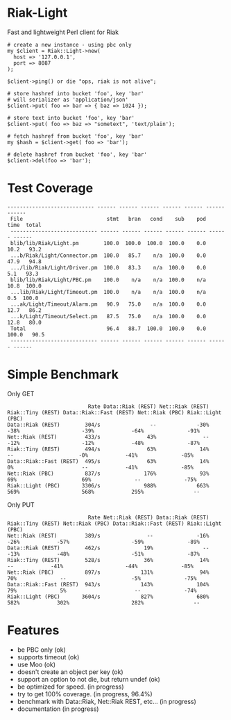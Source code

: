 Riak-Light
==========

Fast and lightweight Perl client for Riak

    # create a new instance - using pbc only
    my $client = Riak::Light->new(
      host => '127.0.0.1',
      port => 8087
    );
    
    $client->ping() or die "ops, riak is not alive";

    # store hashref into bucket 'foo', key 'bar'
    # will serializer as 'application/json'
    $client->put( foo => bar => { baz => 1024 });
    
    # store text into bucket 'foo', key 'bar'
    $client->put( foo => baz => "sometext", 'text/plain');

    # fetch hashref from bucket 'foo', key 'bar'
    my $hash = $client->get( foo => 'bar');

    # delete hashref from bucket 'foo', key 'bar'
    $client->del(foo => 'bar');

Test Coverage
=============

    ---------------------------- ------ ------ ------ ------ ------ ------ ------
     File                           stmt   bran   cond    sub    pod   time  total
     ---------------------------- ------ ------ ------ ------ ------ ------ ------
     blib/lib/Riak/Light.pm        100.0  100.0  100.0  100.0    0.0   10.2   93.2
     ...b/Riak/Light/Connector.pm  100.0   85.7    n/a  100.0    0.0   47.9   94.8
     .../lib/Riak/Light/Driver.pm  100.0   83.3    n/a  100.0    0.0    5.1   93.3
     blib/lib/Riak/Light/PBC.pm    100.0    n/a    n/a  100.0    n/a   10.8  100.0
     ...lib/Riak/Light/Timeout.pm  100.0    n/a    n/a  100.0    n/a    0.5  100.0
     ...ak/Light/Timeout/Alarm.pm   90.9   75.0    n/a  100.0    0.0   12.7   86.2
     ...k/Light/Timeout/Select.pm   87.5   75.0    n/a  100.0    0.0   12.8   80.0
     Total                          96.4   88.7  100.0  100.0    0.0  100.0   90.5
     ---------------------------- ------ ------ ------ ------ ------ ------ ------

    
Simple Benchmark
================

Only GET

                              Rate Data::Riak (REST) Net::Riak (REST) Riak::Tiny (REST) Data::Riak::Fast (REST) Net::Riak (PBC) Riak::Light (PBC)
    Data::Riak (REST)        304/s                --             -30%              -38%                    -39%            -64%              -91%
    Net::Riak (REST)         433/s               43%               --              -12%                    -12%            -48%              -87%
    Riak::Tiny (REST)        494/s               63%              14%                --                     -0%            -41%              -85%
    Data::Riak::Fast (REST)  495/s               63%              14%                0%                      --            -41%              -85%
    Net::Riak (PBC)          837/s              176%              93%               69%                     69%              --              -75%
    Riak::Light (PBC)       3306/s              988%             663%              569%                    568%            295%                --

Only PUT

                              Rate Net::Riak (REST) Data::Riak (REST) Riak::Tiny (REST) Net::Riak (PBC) Data::Riak::Fast (REST) Riak::Light (PBC)
    Net::Riak (REST)         389/s               --              -16%              -26%            -57%                    -59%              -89%
    Data::Riak (REST)        462/s              19%                --              -13%            -48%                    -51%              -87%
    Riak::Tiny (REST)        528/s              36%               14%                --            -41%                    -44%              -85%
    Net::Riak (PBC)          897/s             131%               94%               70%              --                     -5%              -75%
    Data::Riak::Fast (REST)  943/s             143%              104%               79%              5%                      --              -74%
    Riak::Light (PBC)       3604/s             827%              680%              582%            302%                    282%                --

Features
========

* be PBC only (ok)
* supports timeout (ok)
* use Moo (ok)
* doesn't create an object per key (ok)
* support an option to not die, but return undef (ok)
* be optimized for speed. (in progress)
* try to get 100% coverage. (in progress, 96.4%)
* benchmark with Data::Riak, Net::Riak REST, etc... (in progress)
* documentation (in progress)
 